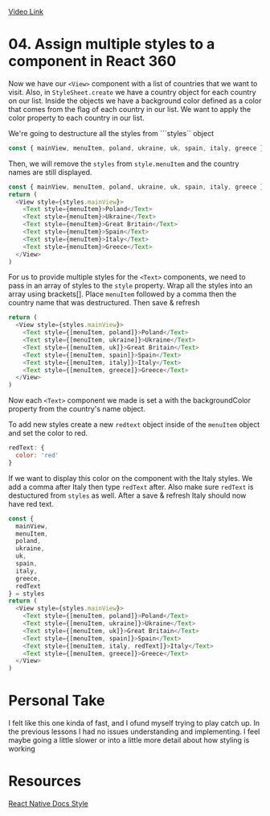 [Video Link](https://egghead.io/lessons/react-assign-multiple-styles-to-a-component-in-react-360)

# 04. Assign multiple styles to a component in React 360

Now we have our ```<View>``` component with a list of countries that we want to visit. Also, in ```StyleSheet.create``` we have a country object for each country on our list. Inside the objects we have a background color defined as a color that comes from the flag of each country in our list. We want to apply the color property to each country in our list.

We're going to destructure all the styles from ```styles`` object

```javascript
const { mainView, menuItem, poland, ukraine, uk, spain, italy, greece } = styles
```
Then, we will remove the ```styles``` from ```style.menuItem``` and the country names are still displayed.

```javascript
const { mainView, menuItem, poland, ukraine, uk, spain, italy, greece } = styles
return (
  <View style={styles.mainView}>
    <Text style={menuItem}>Poland</Text>
    <Text style={menuItem}>Ukraine</Text>
    <Text style={menuItem}>Great Britain</Text>
    <Text style={menuItem}>Spain</Text>
    <Text style={menuItem}>Italy</Text>
    <Text style={menuItem}>Greece</Text>
  </View>
)
```
For us to provide multiple styles for the ```<Text>``` components, we need to pass in an array of styles to the ```style``` property. Wrap all the styles into an array using brackets[]. Place ```menuItem``` followed by a comma then the country name that was destructured. Then save & refresh

```javascript
return (
  <View style={styles.mainView}>
    <Text style={[menuItem, poland]}>Poland</Text>
    <Text style={[menuItem, ukraine]}>Ukraine</Text>
    <Text style={[menuItem, uk]}>Great Britain</Text>
    <Text style={[menuItem, spain]}>Spain</Text>
    <Text style={[menuItem, italy]}>Italy</Text>
    <Text style={[menuItem, greece]}>Greece</Text>
  </View>
)
```

Now each ```<Text>``` component we made is set a with the backgroundColor property from the country's name object.

To add new styles create a new ```redtext``` object inside of the ```menuItem``` object and set the color to red.

```javascript
redText: {
  color: 'red'
}
```
If we want to display this color on the component with the Italy styles. We add a comma after Italy then type ```redText``` after. Also make sure ```redText``` is destuctured from ```styles``` as well.
After a save & refresh Italy should now have red text.

```javascript
const {
  mainView,
  menuItem,
  poland,
  ukraine,
  uk,
  spain,
  italy,
  greece,
  redText
} = styles
return (
  <View style={styles.mainView}>
    <Text style={[menuItem, poland]}>Poland</Text>
    <Text style={[menuItem, ukraine]}>Ukraine</Text>
    <Text style={[menuItem, uk]}>Great Britain</Text>
    <Text style={[menuItem, spain]}>Spain</Text>
    <Text style={[menuItem, italy, redText]}>Italy</Text>
    <Text style={[menuItem, greece]}>Greece</Text>
  </View>
)
```


# Personal Take
I felt like this one kinda of fast, and I ofund myself trying to play catch up. In the previous lessons I had no issues understanding and implementing. I feel maybe going a little slower or into a little more detail about how styling is working









# Resources

[React Native Docs Style](https://facebook.github.io/react-native/docs/style)



